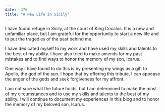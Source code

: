 ```yaml
---
date: -376
title: "A New Life in Sicily"
---
```


I have found refuge in Sicily, at the court of King Cocalos. It is a new and unfamiliar place, but I am grateful for the opportunity to start a new life and to put the tragedies of the past behind me.

I have dedicated myself to my work and have used my skills and talents to the best of my ability. I have also tried to make amends for my past mistakes and to find ways to honor the memory of my son, Icarus.

One way I have found to do this is by presenting my wings as a gift to Apollo, the god of the sun. I hope that by offering this tribute, I can appease the anger of the gods and seek forgiveness for my affront.

I am not sure what the future holds, but I am determined to make the most of my circumstances and to use my skills and talents to the best of my ability. I will continue to document my experiences in this blog and to honor the memory of my beloved son, Icarus.
